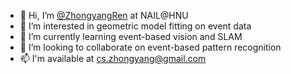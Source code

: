 - 👋 Hi, I’m <a href="[https://www.tutorialsandyou.com/markdown/](https://zhong-yang.ren)" title="Learn Markdown">@ZhongyangRen</a> at NAIL@HNU
- 👀 I’m interested in geometric model fitting on event data
- 🌱 I’m currently learning event-based vision and SLAM
- 💞️ I’m looking to collaborate on event-based pattern recognition
- 📫 I'm available at cs.zhongyang@gmail.com 

<!---
ZhongyangRen/ZhongyangRen is a ✨ special ✨ repository because its `README.md` (this file) appears on your GitHub profile.
You can click the Preview link to take a look at your changes.
--->
